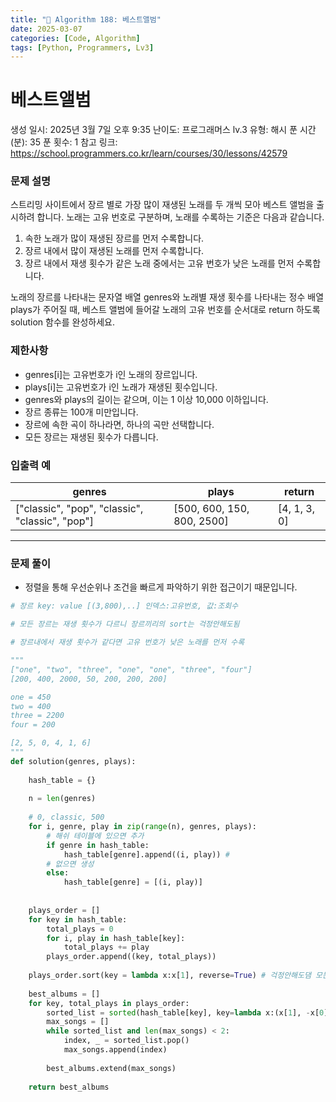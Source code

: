 ```yaml
---
title: "🧠 Algorithm 188: 베스트앨범"
date: 2025-03-07
categories: [Code, Algorithm]
tags: [Python, Programmers, Lv3]
---
```


# 베스트앨범

생성 일시: 2025년 3월 7일 오후 9:35
난이도: 프로그래머스 lv.3
유형: 해시
푼 시간 (분): 35
푼 횟수: 1
참고 링크: https://school.programmers.co.kr/learn/courses/30/lessons/42579

### **문제 설명**

스트리밍 사이트에서 장르 별로 가장 많이 재생된 노래를 두 개씩 모아 베스트 앨범을 출시하려 합니다. 노래는 고유 번호로 구분하며, 노래를 수록하는 기준은 다음과 같습니다.

1. 속한 노래가 많이 재생된 장르를 먼저 수록합니다.
2. 장르 내에서 많이 재생된 노래를 먼저 수록합니다.
3. 장르 내에서 재생 횟수가 같은 노래 중에서는 고유 번호가 낮은 노래를 먼저 수록합니다.

노래의 장르를 나타내는 문자열 배열 genres와 노래별 재생 횟수를 나타내는 정수 배열 plays가 주어질 때, 베스트 앨범에 들어갈 노래의 고유 번호를 순서대로 return 하도록 solution 함수를 완성하세요.

### 제한사항

- genres[i]는 고유번호가 i인 노래의 장르입니다.
- plays[i]는 고유번호가 i인 노래가 재생된 횟수입니다.
- genres와 plays의 길이는 같으며, 이는 1 이상 10,000 이하입니다.
- 장르 종류는 100개 미만입니다.
- 장르에 속한 곡이 하나라면, 하나의 곡만 선택합니다.
- 모든 장르는 재생된 횟수가 다릅니다.

### 입출력 예

| genres | plays | return |
| --- | --- | --- |
| ["classic", "pop", "classic", "classic", "pop"] | [500, 600, 150, 800, 2500] | [4, 1, 3, 0] |

---

### 문제 풀이

- 정렬을 통해 우선순위나 조건을 빠르게 파악하기 위한 접근이기 때문입니다.

```python
# 장르 key: value [(3,800),..] 인덱스:고유번호, 값:조회수

# 모든 장르는 재생 횟수가 다르니 장르끼리의 sort는 걱정안해도됨

# 장르내에서 재생 횟수가 같다면 고유 번호가 낮은 노래를 먼저 수록

"""
["one", "two", "three", "one", "one", "three", "four"]
[200, 400, 2000, 50, 200, 200, 200]

one = 450
two = 400
three = 2200
four = 200

[2, 5, 0, 4, 1, 6]
"""
def solution(genres, plays):
    
    hash_table = {}
    
    n = len(genres)
    
    # 0, classic, 500
    for i, genre, play in zip(range(n), genres, plays):
        # 해쉬 테이블에 있으면 추가
        if genre in hash_table:
            hash_table[genre].append((i, play)) # 
        # 없으면 생성
        else:
            hash_table[genre] = [(i, play)]
    
    
    plays_order = []
    for key in hash_table:
        total_plays = 0
        for i, play in hash_table[key]:
            total_plays += play
        plays_order.append((key, total_plays))
    
    plays_order.sort(key = lambda x:x[1], reverse=True) # 걱정안해도댐 모든 장르의 재생횟수는 다름
    
    best_albums = []
    for key, total_plays in plays_order:
        sorted_list = sorted(hash_table[key], key=lambda x:(x[1], -x[0]))
        max_songs = []
        while sorted_list and len(max_songs) < 2:
            index, _ = sorted_list.pop()
            max_songs.append(index)
            
        best_albums.extend(max_songs)
        
    return best_albums
```